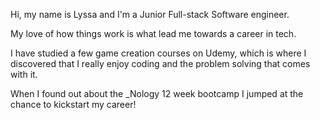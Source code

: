 Hi, my name is Lyssa and I'm a Junior Full-stack Software engineer.

My love of how things work is what lead me towards a career in tech.

I have studied a few game creation courses on Udemy, which is where I discovered that I really enjoy coding and the problem solving that comes with it.

When I found out about the _Nology 12 week bootcamp I jumped at the chance to kickstart my career!
<!--
**Ebonwulf/Ebonwulf** is a ✨ _special_ ✨ repository because its `README.md` (this file) appears on your GitHub profile.

Here are some ideas to get you started:

- 🔭 I’m currently working on ...
- 🌱 I’m currently learning ...
- 👯 I’m looking to collaborate on ...
- 🤔 I’m looking for help with ...
- 💬 Ask me about ...
- 📫 How to reach me: ...
- 😄 Pronouns: ...
- ⚡ Fun fact: ...
-->
